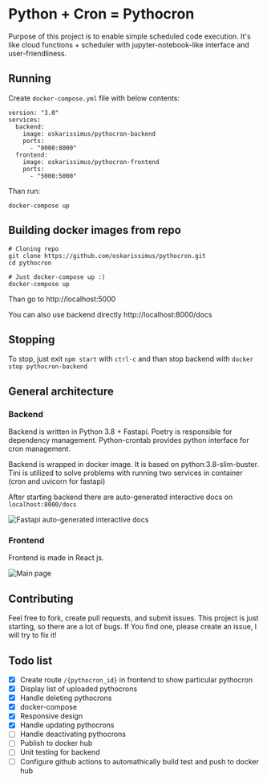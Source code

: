 # Python + Cron = Pythocron

Purpose of this project is to enable simple scheduled code execution. It's like cloud functions + scheduler with jupyter-notebook-like interface and user-friendliness.


## Running
Create `docker-compose.yml` file with below contents:
```
version: "3.0"
services:
  backend:
    image: oskarissimus/pythocron-backend
    ports:
      - "8000:8000"
  frontend:
    image: oskarissimus/pythocron-frontend
    ports:
      - "5000:5000"
```

Than run:
```
docker-compose up
```
## Building docker images from repo
```
# Cloning repo
git clone https://github.com/oskarissimus/pythocron.git
cd pythocron

# Just docker-compose up :)
docker-compose up
```

Than go to http://localhost:5000

You can also use backend directly http://localhost:8000/docs

## Stopping
To stop, just exit `npm start` with `ctrl-c` and than stop backend with `docker stop pythocron-backend`

## General architecture
### Backend

Backend is written in Python 3.8 + Fastapi. Poetry is responsible for dependency management. Python-crontab provides python interface for cron management.

Backend is wrapped in docker image. It is based on python:3.8-slim-buster. Tini is utilized to solve problems with running two services in container (cron and uvicorn for fastapi)

After starting backend there are auto-generated interactive docs on `localhost:8000/docs`

![Fastapi auto-generated interactive docs](docs/img/fastapi.png "Fastapi auto-generated interactive docs")


### Frontend
Frontend is made in React js.

![Main page](docs/img/mainpage.png "Main page")


## Contributing
Feel free to fork, create pull requests, and submit issues. This project is just starting, so there are a lot of bugs. If You find one, please create an issue, I will try to fix it!


## Todo list
- [x] Create route `/{pythocron_id}` in frontend to show particular pythocron
- [x] Display list of uploaded pythocrons
- [x] Handle deleting pythocrons
- [x] docker-compose
- [x] Responsive design
- [x] Handle updating pythocrons
- [ ] Handle deactivating pythocrons
- [ ] Publish to docker hub
- [ ] Unit testing for backend
- [ ] Configure github actions to automathically build test and push to docker hub
